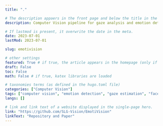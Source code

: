 ```yaml
---
title: "."

# The description appaers in the front page and below the title in the single-page hero.
description: Computer Vision pipeline for gaze analysis and emotion detection.

# If lastmod is present, it overwrite the date in the meta.
date: 2023-07-01
lastMod: 2023-07-01

slug: emotivision

# other settings
featured: True # if true, the article appears in the homepage (only if the site parameter showOnlyFeaturedPost is true)
draft: False
toc: False 
math: False # if true, katex libraries are loaded

# taxonomies terms (as defined in the hugo.toml file)
categories: ["Computer Vision"]
tags: ["computer vision", "emotion detection", "gaze estimation", "face retrieval"]
langs: []

# link and link text of a website displayed in the single-page hero.
link: "https://github.com/SLG-Vision/EmotiVision"
linkText: "Repository and Paper"
---
```

